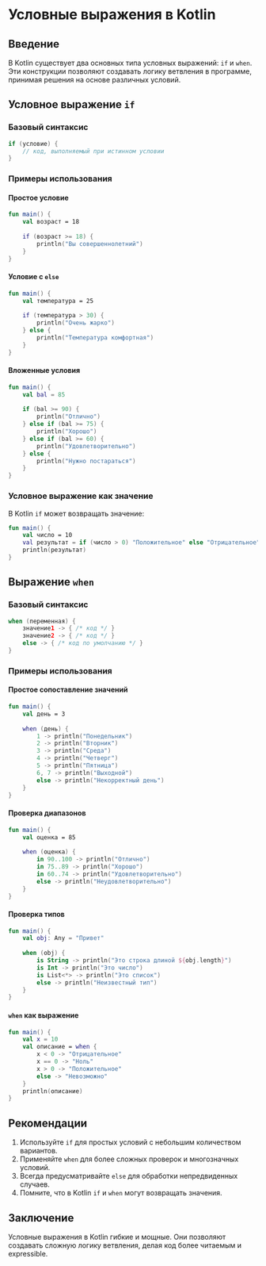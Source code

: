 # Условные выражения в Kotlin

## Введение

В Kotlin существует два основных типа условных выражений: `if` и `when`. Эти конструкции позволяют создавать логику ветвления в программе, принимая решения на основе различных условий.

## Условное выражение `if`

### Базовый синтаксис

```kotlin
if (условие) {
    // код, выполняемый при истинном условии
}
```

### Примеры использования

#### Простое условие
```kotlin
fun main() {
    val возраст = 18
    
    if (возраст >= 18) {
        println("Вы совершеннолетний")
    }
}
```

#### Условие с `else`
```kotlin
fun main() {
    val температура = 25
    
    if (температура > 30) {
        println("Очень жарко")
    } else {
        println("Температура комфортная")
    }
}
```

#### Вложенные условия
```kotlin
fun main() {
    val bal = 85
    
    if (bal >= 90) {
        println("Отлично")
    } else if (bal >= 75) {
        println("Хорошо")
    } else if (bal >= 60) {
        println("Удовлетворительно")
    } else {
        println("Нужно постараться")
    }
}
```

### Условное выражение как значение

В Kotlin `if` может возвращать значение:

```kotlin
fun main() {
    val число = 10
    val результат = if (число > 0) "Положительное" else "Отрицательное"
    println(результат)
}
```

## Выражение `when`

### Базовый синтаксис

```kotlin
when (переменная) {
    значение1 -> { /* код */ }
    значение2 -> { /* код */ }
    else -> { /* код по умолчанию */ }
}
```

### Примеры использования

#### Простое сопоставление значений
```kotlin
fun main() {
    val день = 3
    
    when (день) {
        1 -> println("Понедельник")
        2 -> println("Вторник")
        3 -> println("Среда")
        4 -> println("Четверг")
        5 -> println("Пятница")
        6, 7 -> println("Выходной")
        else -> println("Некорректный день")
    }
}
```

#### Проверка диапазонов
```kotlin
fun main() {
    val оценка = 85
    
    when (оценка) {
        in 90..100 -> println("Отлично")
        in 75..89 -> println("Хорошо")
        in 60..74 -> println("Удовлетворительно")
        else -> println("Неудовлетворительно")
    }
}
```

#### Проверка типов
```kotlin
fun main() {
    val obj: Any = "Привет"
    
    when (obj) {
        is String -> println("Это строка длиной ${obj.length}")
        is Int -> println("Это число")
        is List<*> -> println("Это список")
        else -> println("Неизвестный тип")
    }
}
```

#### `when` как выражение
```kotlin
fun main() {
    val x = 10
    val описание = when {
        x < 0 -> "Отрицательное"
        x == 0 -> "Ноль"
        x > 0 -> "Положительное"
        else -> "Невозможно"
    }
    println(описание)
}
```

## Рекомендации

1. Используйте `if` для простых условий с небольшим количеством вариантов.
2. Применяйте `when` для более сложных проверок и многозначных условий.
3. Всегда предусматривайте `else` для обработки непредвиденных случаев.
4. Помните, что в Kotlin `if` и `when` могут возвращать значения.

## Заключение

Условные выражения в Kotlin гибкие и мощные. Они позволяют создавать сложную логику ветвления, делая код более читаемым и expressible.
